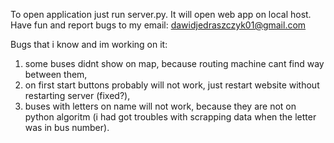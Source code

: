 To open application just run server.py.
It will open web app on local host.
Have fun and report bugs to my email: dawidjedraszczyk01@gmail.com


Bugs that i know and im working on it:
1. some buses didnt show on map, because routing machine cant find way between them,
2. on first start buttons probably will not work, just restart website without restarting server (fixed?),
3. buses with letters on name will not work, because they are not on python algoritm (i had got troubles with scrapping data when the letter was in bus number).
